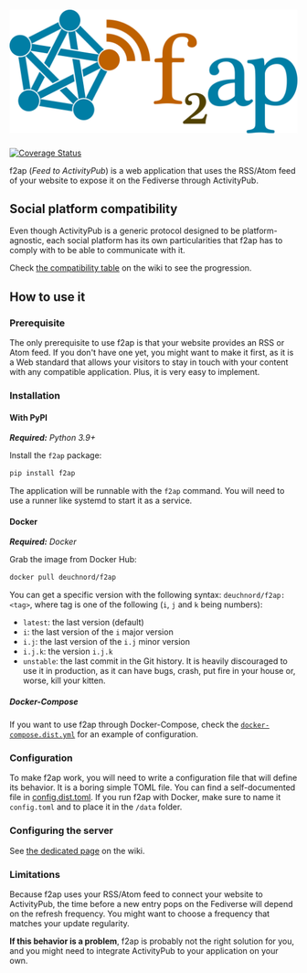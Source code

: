 # ![f2ap](logo.svg)

[![Coverage Status](https://coveralls.io/repos/github/Deuchnord/f2ap/badge.svg?branch=main)](https://coveralls.io/github/Deuchnord/f2ap?branch=main)

f2ap (_Feed to ActivityPub_) is a web application that uses the RSS/Atom feed of your website to expose it on the Fediverse
through ActivityPub.

## Social platform compatibility

Even though ActivityPub is a generic protocol designed to be platform-agnostic, each social platform has its own particularities that f2ap has to comply with to be able to communicate with it.

Check [the compatibility table](https://github.com/Deuchnord/f2ap/wiki/Social-platforms-compatibility) on the wiki to see the progression.

## How to use it

### Prerequisite

The only prerequisite to use f2ap is that your website provides an RSS or Atom feed.
If you don't have one yet, you might want to make it first, as it is a Web standard that allows your visitors to stay in touch with your content with any compatible application. Plus, it is very easy to implement. 

### Installation

#### With PyPI

_**Required:** Python 3.9+_

Install the `f2ap` package:

```bash
pip install f2ap
```

The application will be runnable with the `f2ap` command.
You will need to use a runner like systemd to start it as a service.

#### Docker

_**Required:** Docker_

Grab the image from Docker Hub:

```bash
docker pull deuchnord/f2ap
```

You can get a specific version with the following syntax: `deuchnord/f2ap:<tag>`, where tag is one of the following (`i`, `j` and `k` being numbers):
- `latest`: the last version (default)
- `i`: the last version of the `i` major version
- `i.j`: the last version of the `i.j` minor version
- `i.j.k`: the version `i.j.k`
- `unstable`: the last commit in the Git history.
  It is heavily discouraged to use it in production, as it can have bugs, crash, put fire in your house or, worse, kill your kitten.

##### Docker-Compose

If you want to use f2ap through Docker-Compose, check the [`docker-compose.dist.yml`](docker-compose.dist.yml) for an example of configuration.

### Configuration

To make f2ap work, you will need to write a configuration file that will define its behavior.
It is a boring simple TOML file. You can find a self-documented file in [config.dist.toml](config.dist.toml).
If you run f2ap with Docker, make sure to name it `config.toml` and to place it in the `/data` folder.

### Configuring the server

See [the dedicated page](https://github.com/Deuchnord/f2ap/wiki/Web-Server-Configuration) on the wiki.

### Limitations

Because f2ap uses your RSS/Atom feed to connect your website to ActivityPub, the time before a new entry pops on the Fediverse will depend on the refresh frequency. You might want to choose a frequency that matches your update regularity.
  
**If this behavior is a problem**, f2ap is probably not the right solution for you, and you might need to integrate ActivityPub to your application on your own.

